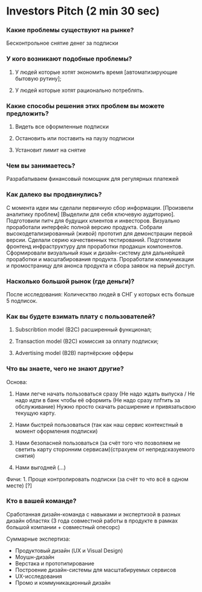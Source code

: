 # Investors Pitch \(2 min 30 sec\)

### Какие проблемы существуют на рынке?

Бесконтрольное снятие денег за подписки



### У кого возникают подобные проблемы?

1. У людей которые хотят экономить время \[автоматизирующие бытовую рутину\]; 

2. У людей которые хотят рационально потреблять.



### Какие способы решения этих проблем вы можете предложить?

1. Видеть все оформленные подписки 

2. Остановить или поставить на паузу подписки 

3. Установит лимит на снятие



### Чем вы занимаетесь?

Разрабатываем финансовый помощник для регулярных платежей



### Как далеко вы продвинулись?

С момента идеи мы сделали первичную сбор информации. \[Произвели аналитику проблем\] \[Выделили для себя ключевую аудиторию\]. Подготовили питч для будущих клиентов и инвесторов. Визуально проработали интерфейс полной версию продукта. Собрали высокодетализированный \(живой\) прототип для демонстрации первой версии. Сделали серию качественных тестирований. Подготовили фронтенд инфраструктуру для проработки продакшн компонентов. Сформировали визуальный язык и дизайн-систему для дальнейшей проработки и масштабирования продукта. Проработали коммуникации и промостраницу для анонса продукта и сбора заявок на перый доступ.

### Насколько большой рынок \(где деньги\)?

После исследования: Колическтво людей в СНГ у которых есть больше 5 подписок.

### Как вы будете взимать плату с пользователей?

1. Subscribtion model \(B2C\) расширенный функционал; 

2. Transaction model \(B2C\) комиссия за оплату подписки;

2. Advertising model \(B2B\) партнёрские офферы

### 

### Что вы знаете, чего не знают другие?

Основа: 

1. Нами легче начать пользоваться сразу \(Не надо ждать выпуска  / Не надо идти в банк чтобы её оформить \(Не надо сразу плfтить за обслуживание\) Нужно просто скачать расширение и привязатьсвою текущую карту. 

2. Нами быстрей пользоваться \(так как наш сервис контекстный в момент оформления подписки\) 

3. Нами безопасней пользоваться \(за счёт того что позволяем не светить карту сторонним сервисам\)\(страхуем от непредсказуемого снятия\) 

4. Нами выгодней  \(...\)

Фичи: 1. Проще контролировать подписки \(за счёт то что всё в одном месте\) \[?\]



### Кто в вашей команде?

Сработанная дизайн-команда c навыками и экспертизой в разных дизайн областях \(3 года совместной работы в продукте в рамках большой компании + совместный опесорс\)

Суммарные экспертиза:

* Продуктовый дизайн \(UX и Visual Design\)
* Моушн-дизайн
* Верстака и прототипирование
* Построение дизайн-системы для масштабируемых сервисов
* UX-исследования
* Промо и коммуникационный дизайн

